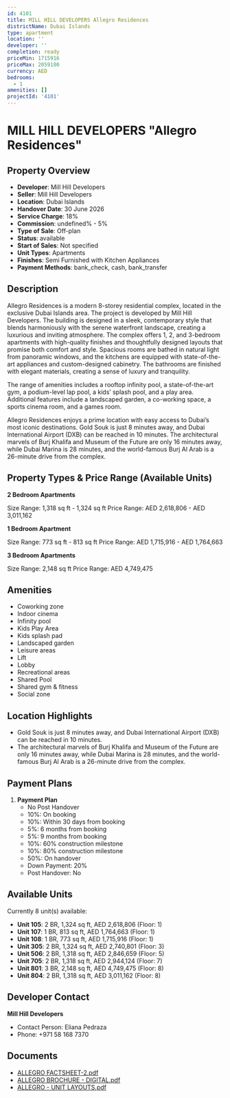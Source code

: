 ```yaml
---
id: 4101
title: MILL HILL DEVELOPERS Allegro Residences
districtName: Dubai Islands
type: apartment
location: ''
developer: ''
completion: ready
priceMin: 1715916
priceMax: 2059100
currency: AED
bedrooms:
  - 1
amenities: []
projectId: '4101'
---
```


# MILL HILL DEVELOPERS "Allegro Residences"

## Property Overview
- **Developer**: Mill Hill Developers
- **Seller**: Mill Hill Developers
- **Location**: Dubai Islands
- **Handover Date**: 30 June 2026
- **Service Charge**: 18%
- **Commission**: undefined% - 5%
- **Type of Sale**: Off-plan
- **Status**: available
- **Start of Sales**: Not specified
- **Unit Types**: Apartments
- **Finishes**: Semi Furnished with Kitchen Appliances
- **Payment Methods**: bank_check, cash, bank_transfer

## Description
Allegro Residences is a modern 8-storey residential complex, located in the exclusive Dubai Islands area. The project is developed by Mill Hill Developers. The building is designed in a sleek, contemporary style that blends harmoniously with the serene waterfront landscape, creating a luxurious and inviting atmosphere. The complex offers 1, 2, and 3-bedroom apartments with high-quality finishes and thoughtfully designed layouts that promise both comfort and style. Spacious rooms are bathed in natural light from panoramic windows, and the kitchens are equipped with state-of-the-art appliances and custom-designed cabinetry. The bathrooms are finished with elegant materials, creating a sense of luxury and tranquility.

The range of amenities includes a rooftop infinity pool, a state-of-the-art gym, a podium-level lap pool, a kids’ splash pool, and a play area. Additional features include a landscaped garden, a co-working space, a sports cinema room, and a games room.

Allegro Residences enjoys a prime location with easy access to Dubai’s most iconic destinations. Gold Souk is just 8 minutes away, and Dubai International Airport (DXB) can be reached in 10 minutes. The architectural marvels of Burj Khalifa and Museum of the Future are only 16 minutes away, while Dubai Marina is 28 minutes, and the world-famous Burj Al Arab is a 26-minute drive from the complex.

## Property Types & Price Range (Available Units)
**2 Bedroom Apartments**

Size Range: 1,318 sq ft - 1,324 sq ft
Price Range: AED 2,618,806 - AED 3,011,162

**1 Bedroom Apartment**

Size Range: 773 sq ft - 813 sq ft
Price Range: AED 1,715,916 - AED 1,764,663

**3 Bedroom Apartments**

Size Range: 2,148 sq ft
Price Range: AED 4,749,475

## Amenities
- Coworking zone
- Indoor cinema
- Infinity pool
- Kids Play Area
- Kids splash pad
- Landscaped garden
- Leisure areas
- Lift
- Lobby
- Recreational areas
- Shared Pool
- Shared gym & fitness
- Social zone

## Location Highlights
- Gold Souk is just 8 minutes away, and Dubai International Airport (DXB) can be reached in 10 minutes.
- The architectural marvels of Burj Khalifa and Museum of the Future are only 16 minutes away, while Dubai Marina is 28 minutes, and the world-famous Burj Al Arab is a 26-minute drive from the complex.

## Payment Plans
1. **Payment Plan**
   - No Post Handover
   - 10%: On booking
   - 10%: Within 30 days from booking
   - 5%: 6 months from booking
   - 5%: 9 months from booking
   - 10%: 60% construction milestone
   - 10%: 80% construction milestone
   - 50%: On handover
   - Down Payment: 20%
   - Post Handover: No

## Available Units
Currently 8 unit(s) available:
- **Unit 105**: 2 BR, 1,324 sq ft, AED 2,618,806 (Floor: 1)
- **Unit 107**: 1 BR, 813 sq ft, AED 1,764,663 (Floor: 1)
- **Unit 108**: 1 BR, 773 sq ft, AED 1,715,916 (Floor: 1)
- **Unit 305**: 2 BR, 1,324 sq ft, AED 2,740,801 (Floor: 3)
- **Unit 506**: 2 BR, 1,318 sq ft, AED 2,846,659 (Floor: 5)
- **Unit 705**: 2 BR, 1,318 sq ft, AED 2,944,124 (Floor: 7)
- **Unit 801**: 3 BR, 2,148 sq ft, AED 4,749,475 (Floor: 8)
- **Unit 804**: 2 BR, 1,318 sq ft, AED 3,011,162 (Floor: 8)

## Developer Contact
**Mill Hill Developers**
- Contact Person: Eliana Pedraza
- Phone: +971 58 168 7370

## Documents
- [ALLEGRO FACTSHEET-2.pdf](https://cdn.geniemap.net/2025/01/14/pjtew0oteeLDSJQHKN4RI6bGfCUWj82vXRdLMkZJ.pdf)
- [ALLEGRO BROCHURE - DIGITAL.pdf](https://cdn.geniemap.net/2025/01/14/rEFpH0E3MW9NySJ8pqJjMHe6KL4W7d8mwq5WlVHs.pdf)
- [ALLEGRO - UNIT LAYOUTS.pdf](https://cdn.geniemap.net/2025/01/14/qvtElKiMvBA6Bw8uToxzdn2PyFBW3rARsJ3zgrnV.pdf)
